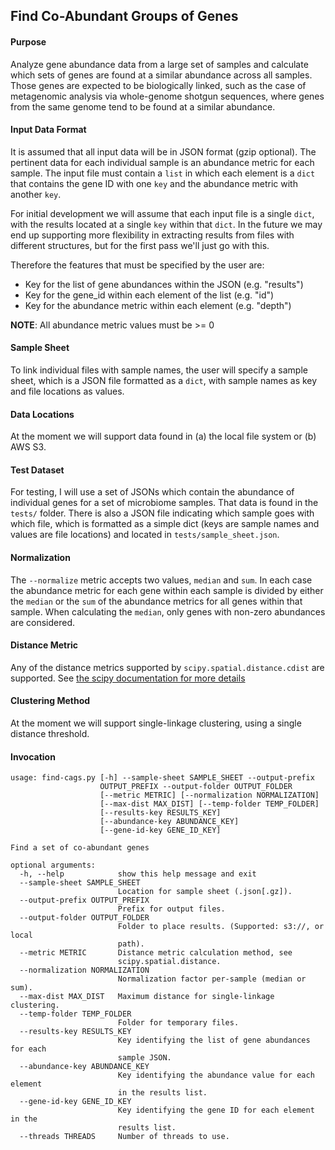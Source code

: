 ## Find Co-Abundant Groups of Genes

#### Purpose

Analyze gene abundance data from a large set of samples and calculate
which sets of genes are found at a similar abundance across all samples.
Those genes are expected to be biologically linked, such as the case of
metagenomic analysis via whole-genome shotgun sequences, where genes
from the same genome tend to be found at a similar abundance.


#### Input Data Format

It is assumed that all input data will be in JSON format (gzip optional).
The pertinent data for each individual sample is an abundance metric for
each sample. The input file must contain a `list` in which each element
is a `dict` that contains the gene ID with one `key` and the abundance
metric with another `key`. 

For initial development we will assume that each input file is a single
`dict`, with the results located at a single `key` within that `dict`. 
In the future we may end up supporting more flexibility in extracting
results from files with different structures, but for the first pass we'll
just go with this.

Therefore the features that must be specified by the user are:

  * Key for the list of gene abundances within the JSON (e.g. "results")
  * Key for the gene_id within each element of the list (e.g. "id")
  * Key for the abundance metric within each element (e.g. "depth")

**NOTE**: All abundance metric values must be >= 0

#### Sample Sheet

To link individual files with sample names, the user will specify a
sample sheet, which is a JSON file formatted as a `dict`, with sample
names as key and file locations as values. 


#### Data Locations

At the moment we will support data found in (a) the local file system 
or (b) AWS S3.


#### Test Dataset

For testing, I will use a set of JSONs which contain the abundance of
individual genes for a set of microbiome samples. That data is found in the
`tests/` folder. There is also a JSON file indicating which sample goes
with which file, which is formatted as a simple dict (keys are sample names
and values are file locations) and located in `tests/sample_sheet.json`.


#### Normalization

The `--normalize` metric accepts two values, `median` and `sum`. In each case
the abundance metric for each gene within each sample is divided by either
the `median` or the `sum` of the abundance metrics for all genes within that
sample. When calculating the `median`, only genes with non-zero abundances
are considered.


#### Distance Metric

Any of the distance metrics supported by `scipy.spatial.distance.cdist` are
supported. See [the scipy documentation for more details](https://docs.scipy.org/doc/scipy/reference/generated/scipy.spatial.distance.cdist.html)


#### Clustering Method

At the moment we will support single-linkage clustering, using a single distance
threshold.


#### Invocation

```
usage: find-cags.py [-h] --sample-sheet SAMPLE_SHEET --output-prefix
                    OUTPUT_PREFIX --output-folder OUTPUT_FOLDER
                    [--metric METRIC] [--normalization NORMALIZATION]
                    [--max-dist MAX_DIST] [--temp-folder TEMP_FOLDER]
                    [--results-key RESULTS_KEY]
                    [--abundance-key ABUNDANCE_KEY]
                    [--gene-id-key GENE_ID_KEY]

Find a set of co-abundant genes

optional arguments:
  -h, --help            show this help message and exit
  --sample-sheet SAMPLE_SHEET
                        Location for sample sheet (.json[.gz]).
  --output-prefix OUTPUT_PREFIX
                        Prefix for output files.
  --output-folder OUTPUT_FOLDER
                        Folder to place results. (Supported: s3://, or local
                        path).
  --metric METRIC       Distance metric calculation method, see
                        scipy.spatial.distance.
  --normalization NORMALIZATION
                        Normalization factor per-sample (median or sum).
  --max-dist MAX_DIST   Maximum distance for single-linkage clustering.
  --temp-folder TEMP_FOLDER
                        Folder for temporary files.
  --results-key RESULTS_KEY
                        Key identifying the list of gene abundances for each
                        sample JSON.
  --abundance-key ABUNDANCE_KEY
                        Key identifying the abundance value for each element
                        in the results list.
  --gene-id-key GENE_ID_KEY
                        Key identifying the gene ID for each element in the
                        results list.
  --threads THREADS     Number of threads to use.
  ```
